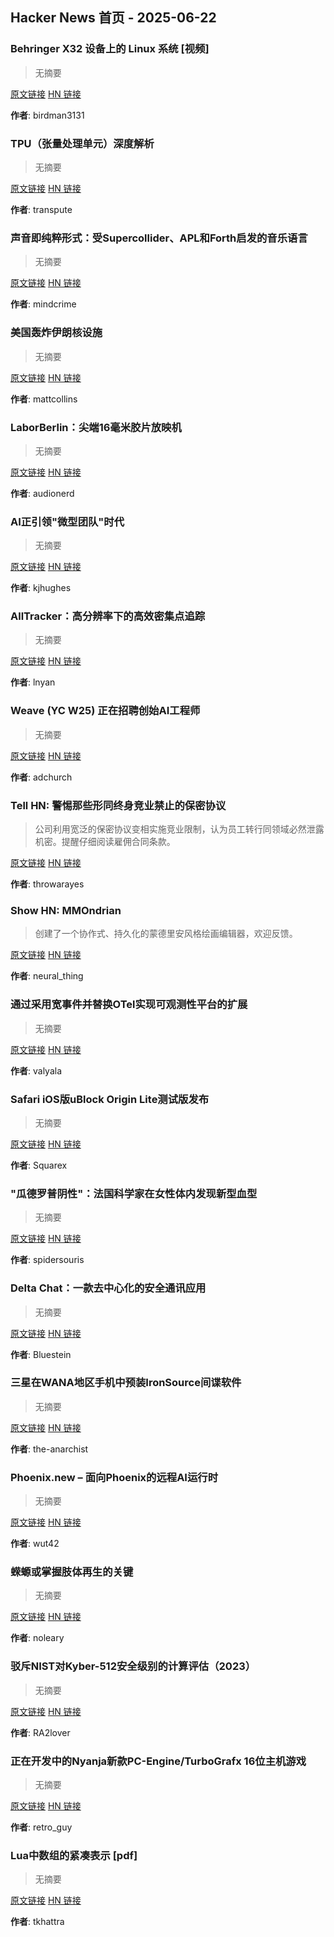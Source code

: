## Hacker News 首页 - 2025-06-22


### Behringer X32 设备上的 Linux 系统 [视频]

> 无摘要

[原文链接](https://www.youtube.com/watch?v=6CfLC5xVy90) [HN 链接](https://news.ycombinator.com/item?id=44343840)

**作者**: birdman3131


### TPU（张量处理单元）深度解析

> 无摘要

[原文链接](https://henryhmko.github.io/posts/tpu/tpu.html) [HN 链接](https://news.ycombinator.com/item?id=44342977)

**作者**: transpute


### 声音即纯粹形式：受Supercollider、APL和Forth启发的音乐语言

> 无摘要

[原文链接](https://github.com/lfnoise/sapf) [HN 链接](https://news.ycombinator.com/item?id=44342731)

**作者**: mindcrime


### 美国轰炸伊朗核设施

> 无摘要

[原文链接](https://www.bbc.co.uk/news/live/ckg3rzj8emjt) [HN 链接](https://news.ycombinator.com/item?id=44341639)

**作者**: mattcollins


### LaborBerlin：尖端16毫米胶片放映机

> 无摘要

[原文链接](https://www.filmlabs.org/wiki/en/meetings_projects/spectral/laborberlin16mmprojector/start) [HN 链接](https://news.ycombinator.com/item?id=44340386)

**作者**: audionerd


### AI正引领"微型团队"时代

> 无摘要

[原文链接](https://www.bloomberg.com/news/articles/2025-06-20/ai-is-ushering-in-the-tiny-team-era-in-silicon-valley) [HN 链接](https://news.ycombinator.com/item?id=44339596)

**作者**: kjhughes


### AllTracker：高分辨率下的高效密集点追踪

> 无摘要

[原文链接](https://alltracker.github.io/) [HN 链接](https://news.ycombinator.com/item?id=44339076)

**作者**: lnyan


### Weave (YC W25) 正在招聘创始AI工程师

> 无摘要

[原文链接](https://www.ycombinator.com/companies/weave-3/jobs/SqFnIFE-founding-ai-engineer) [HN 链接](https://news.ycombinator.com/item?id=44339043)

**作者**: adchurch


### Tell HN: 警惕那些形同终身竞业禁止的保密协议

> 公司利用宽泛的保密协议变相实施竞业限制，认为员工转行同领域必然泄露机密。提醒仔细阅读雇佣合同条款。

[原文链接](https://news.ycombinator.com/item?id=44338562) [HN 链接](https://news.ycombinator.com/item?id=44338562)

**作者**: throwarayes


### Show HN: MMOndrian

> 创建了一个协作式、持久化的蒙德里安风格绘画编辑器，欢迎反馈。

[原文链接](https://mmondrian.com/) [HN 链接](https://news.ycombinator.com/item?id=44336381)

**作者**: neural_thing


### 通过采用宽事件并替换OTel实现可观测性平台的扩展

> 无摘要

[原文链接](https://clickhouse.com/blog/scaling-observability-beyond-100pb-wide-events-replacing-otel) [HN 链接](https://news.ycombinator.com/item?id=44336015)

**作者**: valyala


### Safari iOS版uBlock Origin Lite测试版发布

> 无摘要

[原文链接](https://testflight.apple.com/join/JjTcThrV) [HN 链接](https://news.ycombinator.com/item?id=44335664)

**作者**: Squarex


### "瓜德罗普阴性"：法国科学家在女性体内发现新型血型

> 无摘要

[原文链接](https://www.lemonde.fr/en/science/article/2025/06/21/gwada-negative-french-scientists-find-new-blood-type-in-woman_6742577_10.html) [HN 链接](https://news.ycombinator.com/item?id=44335517)

**作者**: spidersouris


### Delta Chat：一款去中心化的安全通讯应用

> 无摘要

[原文链接](https://delta.chat/en/) [HN 链接](https://news.ycombinator.com/item?id=44335065)

**作者**: Bluestein


### 三星在WANA地区手机中预装IronSource间谍软件

> 无摘要

[原文链接](https://smex.org/open-letter-to-samsung-end-forced-israeli-app-installations-in-the-wana-region/) [HN 链接](https://news.ycombinator.com/item?id=44334167)

**作者**: the-anarchist


### Phoenix.new – 面向Phoenix的远程AI运行时

> 无摘要

[原文链接](https://fly.io/blog/phoenix-new-the-remote-ai-runtime/) [HN 链接](https://news.ycombinator.com/item?id=44328326)

**作者**: wut42


### 蝾螈或掌握肢体再生的关键

> 无摘要

[原文链接](https://www.smithsonianmag.com/smart-news/axolotls-may-hold-the-key-to-regrowing-limbs-and-scientists-are-unraveling-their-secrets-to-help-humans-do-the-same-180986781/) [HN 链接](https://news.ycombinator.com/item?id=44323562)

**作者**: noleary


### 驳斥NIST对Kyber-512安全级别的计算评估（2023）

> 无摘要

[原文链接](https://blog.cr.yp.to/20231003-countcorrectly.html) [HN 链接](https://news.ycombinator.com/item?id=44320435)

**作者**: RA2lover


### 正在开发中的Nyanja新款PC-Engine/TurboGrafx 16位主机游戏

> 无摘要

[原文链接](https://sarupro.itch.io/thenyanja) [HN 链接](https://news.ycombinator.com/item?id=44314305)

**作者**: retro_guy


### Lua中数组的紧凑表示 [pdf]

> 无摘要

[原文链接](https://sol.sbc.org.br/index.php/sblp/article/view/30252/30059) [HN 链接](https://news.ycombinator.com/item?id=44314234)

**作者**: tkhattra

